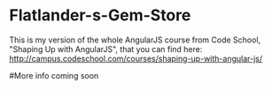# Flatlander-s-Gem-Store
This is my version of the whole AngularJS course from Code School, "Shaping Up with AngularJS", that you can find here: http://campus.codeschool.com/courses/shaping-up-with-angular-js/


#More info coming soon
